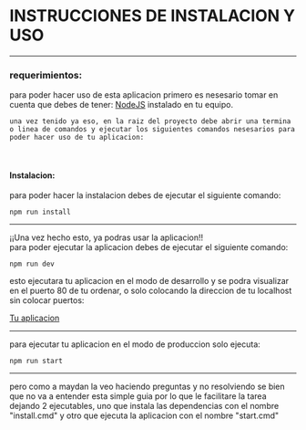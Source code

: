 <h1>
	INSTRUCCIONES DE INSTALACION Y USO
</h1>
<hr>
<h3>
	requerimientos:
</h3>
<p>
	para poder hacer uso de esta aplicacion primero es nesesario tomar en cuenta que debes de tener: <a href="https://nodejs.org/en">NodeJS</a> instalado en tu equipo.

	una vez tenido ya eso, en la raiz del proyecto debe abrir una termina o linea de comandos y ejecutar los siguientes comandos nesesarios para poder hacer uso de tu aplicacion: 
</p>
<br>
<h4>
	Instalacion:
</h4>
<p>
	para poder hacer la instalacion debes de ejecutar el siguiente comando:

</p>
	<code>npm run install</code>
<hr>
<p>
	¡¡Una vez hecho esto, ya podras usar la aplicacion!!
	<br>
	para poder ejecutar la aplicacion debes de ejecutar el siguiente comando:

</p>
	<code>npm run dev</code>
<p>
	esto ejecutara tu aplicacion en el modo de desarrollo y se podra visualizar en el puerto 80 de tu ordenar, o solo colocando la direccion de tu localhost sin colocar puertos:

</p>
	<a href="http://localhost">Tu aplicacion</a>
<hr>

<p>
	para ejecutar tu aplicacion en el modo de produccion solo ejecuta:
</p>
	<code>npm run start</code>
<hr>
<p>
	pero como a maydan la veo haciendo preguntas y no resolviendo se bien que no va a entender esta simple guia por lo que le facilitare la tarea dejando 2 ejecutables, uno que instala las dependencias con el nombre "install.cmd" y otro que ejecuta la aplicacion con el nombre "start.cmd"
</p>
